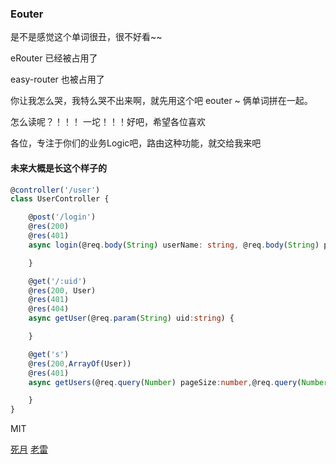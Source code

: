 ### Eouter

是不是感觉这个单词很丑，很不好看~~ 

eRouter 已经被占用了

easy-router 也被占用了

你让我怎么哭，我特么哭不出来啊，就先用这个吧  eouter ~ 俩单词拼在一起。

怎么读呢？！！！ 一坨！！！好吧，希望各位喜欢

各位，专注于你们的业务Logic吧，路由这种功能，就交给我来吧

#### 未来大概是长这个样子的

```typescript
@controller('/user')
class UserController {

    @post('/login')
    @res(200)
    @res(401)
    async login(@req.body(String) userName: string, @req.body(String) passWord: string) {

    }

    @get('/:uid')
    @res(200, User)
    @res(401)
    @res(404)
    async getUser(@req.param(String) uid:string) {

    }

    @get('s')
    @res(200,ArrayOf(User))
    @res(401)
    async getUsers(@req.query(Number) pageSize:number,@req.query(Number) pageNumber:number){

    }
}
```

MIT

[死月](https://github.com/XadillaX)
[老雷](https://github.com/leizongmin)